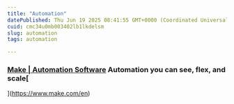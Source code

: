 ```yaml
---
title: "Automation"
datePublished: Thu Jun 19 2025 08:41:55 GMT+0000 (Coordinated Universal Time)
cuid: cmc34u0mb003402lb1lkdelsm
slug: automation
tags: automation

---
```


### [Make | Automation Software](https://www.make.com/en) **Automation you can see, flex, and scale**[  
](https://www.make.com/en)
